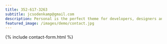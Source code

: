 ```yaml
---
title: 352-617-3263
subtitle: jcsodenkamp@gmail.com
description: Personal is the perfect theme for developers, designers and other creatives.
featured_image: /images/demo/contact.jpg
---
```


{% include contact-form.html %}
